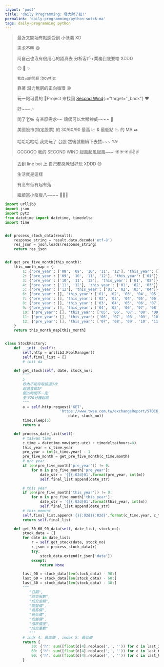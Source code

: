 ```yaml
---
layout: 'post'
title: 'daily Programming: 發大財了拉!'
permalink: 'daily-programming/python-sotck-ma'
tags: daily-programming python 
---
```


> 最近又開始有點感受到 小低潮 XD
>
> 需求不明 :laughing:
>
> 阿自己也沒有很用心的認真去 分析客戶+業務到底要啥 XDDD
>
> :neutral_face: :star2: :sparkles:
>
> `我自己的問題` :bowtie:
>
> 靠著 潛力無窮的正向循環 :stuck_out_tongue_closed_eyes:
>
> 玩一點可愛的 :poop:Project 來找回 [Second Wind](https://en.wikipedia.org/wiki/Second_wind){:="target="_back"} :heart:
>
> 好~~~ :notes:
> 
> 問了老姊 有甚麼需求~~ 讓偶可以大顯神威~~~~ :tada:
>
> 美國股市(特定股票) 的 30/60/90 最高 :chart_with_upwards_trend: & 最低點 :chart_with_downwards_trend: 的 MA :black_nib:
>
> 哈哈哈哈哈 我先玩了 台股 然後就繼續下去搂~~~ YA!
>
> GOGOGO 我的 SECOND WIND 起風起風起風~~~ :sunny::sunny::sunny::v::v::v:

> 丟到 line bot 上 自己都感覺很好玩 XDDD :heart_eyes:
>
> 生活就是這樣 
>
> 有高有低有起有落
> 
> 繼續當小瘦瘦八~~~~ :balloon::balloon::balloon:

~~~python
import urllib3
import json
import pytz
from datetime import datetime, timedelta
import time


def process_stock_data(result):
    response_string = result.data.decode('utf-8')
    res_json = json.loads(response_string)
    return res_json


def get_pre_five_month(this_month):
    this_month_map = {
        1: {'pre_year': ['08', '09', '10', '11', '12'], 'this_year': []},
        2: {'pre_year': ['09', '10', '11', '12'], 'this_year': ['01']},
        3: {'pre_year': ['10', '11', '12'], 'this_year': ['01', '02']},
        4: {'pre_year': ['11', '12'], 'this_year': ['01', '02', '03']},
        5: {'pre_year': ['12'], 'this_year': ['01', '02', '03', '04']},
        6: {'pre_year': [], 'this_year': ['01', '02', '03', '04', '05']},
        7: {'pre_year': [], 'this_year': ['02', '03', '04', '05', '06']},
        8: {'pre_year': [], 'this_year': ['03', '04', '05', '06', '07']},
        9: {'pre_year': [], 'this_year': ['04', '05', '06', '07', '08']},
        10: {'pre_year': [], 'this_year': ['05', '06', '07', '08', '09']},
        11: {'pre_year': [], 'this_year': ['06', '07', '08', '09', '10']},
        12: {'pre_year': [], 'this_year': ['07', '08', '09', '10', '11']},
    }
    return this_month_map[this_month]


class StockFactory:
    def __init__(self):
        self.http = urllib3.PoolManager()
        self.final_list = []
        # init da

    def get_stock(self, date, stock_no):
        """
        5
        秒內不能存取超過3次
        超過會鎖IP
        鎖的時間不一定
        至少20分鐘起跳
        """
        a = self.http.request('GET',
                         'https://www.twse.com.tw/exchangeReport/STOCK_DAY?response=json&date={}&stockNo={}'.format(
                             date, stock_no))
        time.sleep(5)
        return a

    def process_date_list(self):
        # taiwan time
        c_time = datetime.now(pytz.utc) + timedelta(hours=8)
        this_year = c_time.year
        pre_year = int(c_time.year) - 1
        pre_five_month = get_pre_five_month(c_time.month)
        # pre year
        if len(pre_five_month['pre_year']) != 0:
            for m in pre_five_month['pre_year']:
                date_str = '{}{:02d}01'.format(pre_year, int(m))
                self.final_list.append(date_str)

        # this year
        if len(pre_five_month['this_year']) != 0:
            for m in pre_five_month['this_year']:
                date_str = '{}{:02d}01'.format(this_year, int(m))
                self.final_list.append(date_str)
        # this moment
        self.final_list.append('{}{:02d}{:02d}'.format(c_time.year, c_time.month, c_time.day))
        return self.final_list

    def get_30_60_90_data(self, date_list, stock_no):
        stock_data = []
        for date in date_list:
            r = self.get_stock(date, stock_no)
            r_json = process_stock_data(r)
            try:
                stock_data.extend(r_json['data'])
            except:
                return None

        last_90 = stock_data[len(stock_data) - 90:]
        last_60 = stock_data[len(stock_data) - 60:]
        last_30 = stock_data[len(stock_data) - 30:]
        """
           "日期",
           "成交股數",
           "成交金額",
           "開盤價",
           "最高價",
           "最低價",
           "收盤價",
           "漲跌價差",
           "成交筆數"
           """
        # indx 4: 最高價 , index 5: 最低價
        return {
            30: {'h': sum([float(d[4].replace(',', '')) for d in last_30]) / 30, 'l': sum([float(d[5].replace(',', '')) for d in last_30]) / 30},
            60: {'h': sum([float(d[4].replace(',', '')) for d in last_60]) / 60, 'l': sum([float(d[5].replace(',', '')) for d in last_60]) / 60},
            90: {'h': sum([float(d[4].replace(',', '')) for d in last_90]) / 90, 'l': sum([float(d[5].replace(',', '')) for d in last_90]) / 90}
        }

~~~